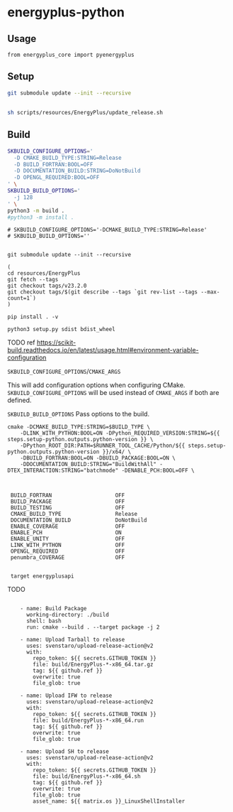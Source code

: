 # energyplus-python


## Usage
```
from energyplus_core import pyenergyplus
```

## Setup
```sh
git submodule update --init --recursive
```

## 
```sh
sh scripts/resources/EnergyPlus/update_release.sh
```

## Build
```sh
SKBUILD_CONFIGURE_OPTIONS='
  -D CMAKE_BUILD_TYPE:STRING=Release
  -D BUILD_FORTRAN:BOOL=OFF
  -D DOCUMENTATION_BUILD:STRING=DoNotBuild
  -D OPENGL_REQUIRED:BOOL=OFF
' \
SKBUILD_BUILD_OPTIONS='
  -j 128
' \
python3 -m build .
#python3 -m install .
```


```
# SKBUILD_CONFIGURE_OPTIONS='-DCMAKE_BUILD_TYPE:STRING=Release'
# SKBUILD_BUILD_OPTIONS=''


git submodule update --init --recursive

(
cd resources/EnergyPlus
git fetch --tags
git checkout tags/v23.2.0
git checkout tags/$(git describe --tags `git rev-list --tags --max-count=1`)
)

pip install . -v

python3 setup.py sdist bdist_wheel
```




TODO ref https://scikit-build.readthedocs.io/en/latest/usage.html#environment-variable-configuration

`SKBUILD_CONFIGURE_OPTIONS`/`CMAKE_ARGS`

This will add configuration options when configuring CMake. `SKBUILD_CONFIGURE_OPTIONS` will be used instead of `CMAKE_ARGS` if both are defined.

`SKBUILD_BUILD_OPTIONS`
Pass options to the build.

```
cmake -DCMAKE_BUILD_TYPE:STRING=$BUILD_TYPE \
    -DLINK_WITH_PYTHON:BOOL=ON -DPython_REQUIRED_VERSION:STRING=${{ steps.setup-python.outputs.python-version }} \
    -DPython_ROOT_DIR:PATH=$RUNNER_TOOL_CACHE/Python/${{ steps.setup-python.outputs.python-version }}/x64/ \
    -DBUILD_FORTRAN:BOOL=ON -DBUILD_PACKAGE:BOOL=ON \
    -DDOCUMENTATION_BUILD:STRING="BuildWithAll" -DTEX_INTERACTION:STRING="batchmode" -DENABLE_PCH:BOOL=OFF \



 BUILD_FORTRAN                    OFF
 BUILD_PACKAGE                    OFF
 BUILD_TESTING                    OFF
 CMAKE_BUILD_TYPE                 Release
 DOCUMENTATION_BUILD              DoNotBuild
 ENABLE_COVERAGE                  OFF
 ENABLE_PCH                       ON
 ENABLE_UNITY                     OFF
 LINK_WITH_PYTHON                 OFF
 OPENGL_REQUIRED                  OFF
 penumbra_COVERAGE                OFF


 target energyplusapi
```





TODO
```

    - name: Build Package
      working-directory: ./build
      shell: bash
      run: cmake --build . --target package -j 2

    - name: Upload Tarball to release
      uses: svenstaro/upload-release-action@v2
      with:
        repo_token: ${{ secrets.GITHUB_TOKEN }}
        file: build/EnergyPlus-*-x86_64.tar.gz
        tag: ${{ github.ref }}
        overwrite: true
        file_glob: true

    - name: Upload IFW to release
      uses: svenstaro/upload-release-action@v2
      with:
        repo_token: ${{ secrets.GITHUB_TOKEN }}
        file: build/EnergyPlus-*-x86_64.run
        tag: ${{ github.ref }}
        overwrite: true
        file_glob: true

    - name: Upload SH to release
      uses: svenstaro/upload-release-action@v2
      with:
        repo_token: ${{ secrets.GITHUB_TOKEN }}
        file: build/EnergyPlus-*-x86_64.sh
        tag: ${{ github.ref }}
        overwrite: true
        file_glob: true
        asset_name: ${{ matrix.os }}_LinuxShellInstaller

```